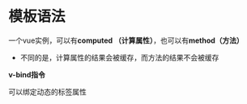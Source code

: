 # 模板语法





一个vue实例，可以有**computed （计算属性）**，也可以有**method（方法）**

- 不同的是，计算属性的结果会被缓存，而方法的结果不会被缓存



**v-bind指令**

可以绑定动态的标签属性